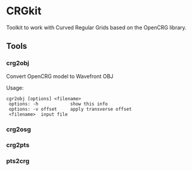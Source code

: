 # CRGkit
Toolkit to work with Curved Regular Grids based on the OpenCRG library.

## Tools

### crg2obj
Convert OpenCRG model to Wavefront OBJ

Usage:
```
cgr2obj [options] <filename>
 options: -h            show this info
 options: -v offset     apply transverse offset
 <filename>  input file
```

### crg2osg

### crg2pts

### pts2crg
